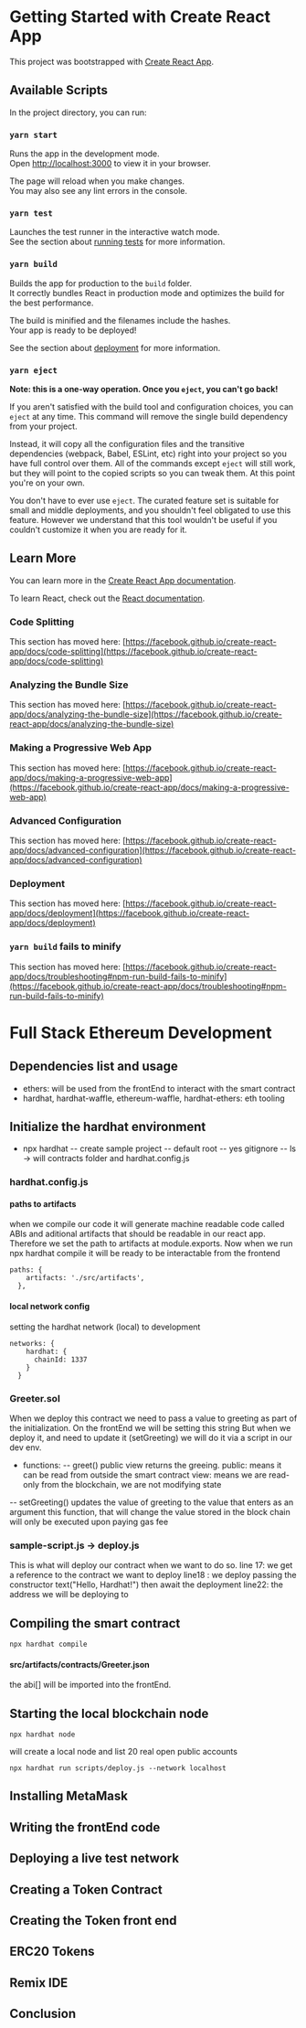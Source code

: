 # Getting Started with Create React App

This project was bootstrapped with [Create React App](https://github.com/facebook/create-react-app).

## Available Scripts

In the project directory, you can run:

### `yarn start`

Runs the app in the development mode.\
Open [http://localhost:3000](http://localhost:3000) to view it in your browser.

The page will reload when you make changes.\
You may also see any lint errors in the console.

### `yarn test`

Launches the test runner in the interactive watch mode.\
See the section about [running tests](https://facebook.github.io/create-react-app/docs/running-tests) for more information.

### `yarn build`

Builds the app for production to the `build` folder.\
It correctly bundles React in production mode and optimizes the build for the best performance.

The build is minified and the filenames include the hashes.\
Your app is ready to be deployed!

See the section about [deployment](https://facebook.github.io/create-react-app/docs/deployment) for more information.

### `yarn eject`

**Note: this is a one-way operation. Once you `eject`, you can't go back!**

If you aren't satisfied with the build tool and configuration choices, you can `eject` at any time. This command will remove the single build dependency from your project.

Instead, it will copy all the configuration files and the transitive dependencies (webpack, Babel, ESLint, etc) right into your project so you have full control over them. All of the commands except `eject` will still work, but they will point to the copied scripts so you can tweak them. At this point you're on your own.

You don't have to ever use `eject`. The curated feature set is suitable for small and middle deployments, and you shouldn't feel obligated to use this feature. However we understand that this tool wouldn't be useful if you couldn't customize it when you are ready for it.

## Learn More

You can learn more in the [Create React App documentation](https://facebook.github.io/create-react-app/docs/getting-started).

To learn React, check out the [React documentation](https://reactjs.org/).

### Code Splitting

This section has moved here: [https://facebook.github.io/create-react-app/docs/code-splitting](https://facebook.github.io/create-react-app/docs/code-splitting)

### Analyzing the Bundle Size

This section has moved here: [https://facebook.github.io/create-react-app/docs/analyzing-the-bundle-size](https://facebook.github.io/create-react-app/docs/analyzing-the-bundle-size)

### Making a Progressive Web App

This section has moved here: [https://facebook.github.io/create-react-app/docs/making-a-progressive-web-app](https://facebook.github.io/create-react-app/docs/making-a-progressive-web-app)

### Advanced Configuration

This section has moved here: [https://facebook.github.io/create-react-app/docs/advanced-configuration](https://facebook.github.io/create-react-app/docs/advanced-configuration)

### Deployment

This section has moved here: [https://facebook.github.io/create-react-app/docs/deployment](https://facebook.github.io/create-react-app/docs/deployment)

### `yarn build` fails to minify

This section has moved here: [https://facebook.github.io/create-react-app/docs/troubleshooting#npm-run-build-fails-to-minify](https://facebook.github.io/create-react-app/docs/troubleshooting#npm-run-build-fails-to-minify)






# Full Stack Ethereum Development

## Dependencies list and usage
- ethers: will be used from the frontEnd to interact with the smart contract
- hardhat, hardhat-waffle, ethereum-waffle, hardhat-ethers: eth tooling


## Initialize the hardhat environment
- npx hardhat
-- create sample project
-- default root
-- yes gitignore
-- ls -> will contracts folder and hardhat.config.js

### hardhat.config.js
#### paths to artifacts
when we compile our code it will generate machine readable code called ABIs and aditional artifacts that should be readable in our react app. Therefore we set the path to artifacts at module.exports. Now when we run npx hardhat compile it will be ready to be interactable from the frontend
```
paths: {
    artifacts: './src/artifacts',
  },
```

#### local network config
setting the hardhat network (local) to development
```
networks: {
    hardhat: {
      chainId: 1337
    }
  }
```

### Greeter.sol
When we deploy this contract we need to pass a value to greeting as part of the initialization.
On the frontEnd we will be setting this string
But when we deploy it, and need to update it (setGreeting) we will do it via a script in our dev env.
- functions:
-- greet() public view
returns the greeing. 
public: means it can be read from outside the smart contract
view: means we are read-only from the blockchain, we are not modifying state

-- setGreeting()
updates the value of greeting to the value that enters as an argument
this function, that will change the value stored in the block chain will only be executed upon paying gas fee

### sample-script.js -> deploy.js
This is what will deploy our contract when we want to do so.
line 17: we get a reference to the contract we want to deploy
line18 : we deploy passing the constructor text("Hello, Hardhat!")
then await the deployment
line22: the address we will be deploying to

## Compiling the smart contract
```
npx hardhat compile
```
#### src/artifacts/contracts/Greeter.json
the abi[] will be imported into the frontEnd.


## Starting the local blockchain node
```
npx hardhat node
```
will create a local node and list 20 real open public accounts

```
npx hardhat run scripts/deploy.js --network localhost

```


## Installing MetaMask

## Writing the frontEnd code

## Deploying a live test network

## Creating a Token Contract

## Creating the Token front end 

## ERC20 Tokens

## Remix IDE

## Conclusion
